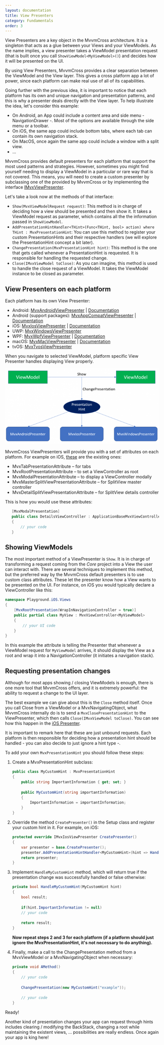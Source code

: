 ```yaml
---
layout: documentation
title: View Presenters
category: Fundamentals
order: 3
---
```


View Presenters are a key object in the MvvmCross architecture. It is a singleton that acts as a glue between your Views and your ViewModels. As the name implies, a view presenter takes a ViewModel presentation request (that is built once you call `ShowViewModel<MyViewModel>()`) and decides how it will be presented on the UI.

By using View Presenters, MvvmCross provides a clear separation between the ViewModel and the View layer. This gives a cross platform app a lot of power, since each platform can make real use of all of its capabilities.

Going further with the previous idea, it is important to notice that each platform has its own and unique navigation and presentation patterns, and this is why a presenter deals directly with the View layer. To help illustrate the idea, let's consider this example:

- On Android, an App could include a content area and side menu - NavigationDrawer -. Most of the options are available through the side menu or a toolbar.
- On iOS, the same app could include bottom tabs, where each tab can contain its own navigation stack.
- On MacOS, once again the same app could include a window with a split view.
- ...

MvvmCross provides default presenters for each platform that support the most used patterns and strategies. However, sometimes you might find yourself needing to display a ViewModel in a particular or rare way that is not covered. This means, you will need to create a custom presenter by subclassing one of the provided by MvvmCross or by implementing the interface [IMvxViewPresenter](https://github.com/MvvmCross/MvvmCross/blob/89eb738f36e600f6e9aa1555e2b4bb6484c553cb/MvvmCross/Core/Core/Views/IMvxViewPresenter.cs).

Let's take a look now at the methods of that interface:

- `Show(MvxViewModelRequest request)`: This method is in charge of deciding how a view should be presented and then show it. It takes a ViewModel request as parameter, which contains all the the information passed in `ShowViewModel`.
- `AddPresentationHintHandler<THint>(Func<THint, bool> action) where THint : MvxPresentationHint`: You can use this method to register your custom PresentationHints and their respective handlers (we will explore the PresentationHint concept a bit later).
- `ChangePresentation(MvxPresentationHint hint)`: This method is the one that gets called whenever a PresentationHint is requested. It is responsible for handling the requested change.
- `Close(IMvxViewModel toClose)`: As you can imagine, this method is used to handle the close request of a ViewModel. It takes the ViewModel instance to be closed as parameter.

## View Presenters on each platform
Each platform has its own View Presenter:
- Android: [MvxAndroidViewPresenter](https://github.com/MvvmCross/MvvmCross/blob/develop/MvvmCross/Droid/Droid/Views/MvxAndroidViewPresenter.cs) | [Documentation](https://www.mvvmcross.com/documentation/presenters/android-view-presenter)
- Android (support packages): [MvxAppCompatViewPresenter](https://github.com/MvvmCross/MvvmCross/blob/develop/MvvmCross-AndroidSupport/MvvmCross.Droid.Support.V7.AppCompat/MvxAppCompatViewPresenter.cs) | [Documentation](https://www.mvvmcross.com/documentation/presenters/android-view-presenter)
- iOS: [MvxIosViewPresenter](https://github.com/MvvmCross/MvvmCross/blob/develop/MvvmCross/iOS/iOS/Views/Presenters/MvxIosViewPresenter.cs) | [Documentation](https://www.mvvmcross.com/documentation/presenters/ios-view-presenter)
- UWP: [MvxWindowsViewPresenter](https://github.com/MvvmCross/MvvmCross/blob/develop/MvvmCross/Windows/Uwp/Views/MvxWindowsViewPresenter.cs)
- WPF: [MvxWpfViewPresenter](https://github.com/MvvmCross/MvvmCross/blob/develop/MvvmCross/Windows/Wpf/Views/Presenters/MvxWpfViewPresenter.cs) | [Documentation](https://www.mvvmcross.com/documentation/presenters/wpf-view-presenter)
- macOS: [MvxMacViewPresenter](https://github.com/MvvmCross/MvvmCross/blob/develop/MvvmCross/Mac/Mac/Views/Presenters/MvxMacViewPresenter.cs) | [Documentation](https://www.mvvmcross.com/documentation/presenters/mac-view-presenter)
- tvOS: [MvxTvosViewPresenter](https://github.com/MvvmCross/MvvmCross/blob/develop/MvvmCross/tvOS/tvOS/Views/Presenters/MvxTvosViewPresenter.cs)

When you navigate to selected ViewModel, platform specific View Presenter handles displaying View properly.

 ![View Presenter schema](../../assets/img/ViewPresenterSchema.png)

MvvmCross ViewPresenters will provide you with a set of attributes on each platform. For example on iOS, [these](https://github.com/MvvmCross/MvvmCross/tree/develop/MvvmCross/iOS/iOS/Views/Presenters/Attributes) are the existing ones: 

- MvxTabPresentationAttribute – for tabs
- MvxRootPresentationAttribute – to set a ViewController as root
- MvxModalPresentationAttribute – to display a ViewController modally
- MvxMasterSplitViewPresentationAttribute – for SplitView master controller
- MvxDetailSplitViewPresentationAttribute – for SplitView details controller

This is how you would use these attributes:

 ```c#
    [MvxModalPresentation]
    public class DetailsViewController : ApplicationBaseMvxViewController<DetailsViewModel>
    {
        // your code 
    }
```

## Showing ViewModels
The most important method of a ViewPresenter is `Show`. It is in charge of transforming a request coming from the _Core_ project into a View the user can interact with.
There are several techniques to implement this method, but the preferred way by the MvvmCross default presenters is to use custom class attributes. These let the presenter know how a View wants to be presented on the UI. For instance, on iOS you would typically declare a ViewController like this:

```c#
namespace Playground.iOS.Views
{
    [MvxRootPresentation(WrapInNavigationController = true)]
    public partial class MyView : MvxViewController<MyViewModel>
    {
        // your UI code
    }
}
```

In this example the attribute is telling the Presenter that whenever a ViewModel request for `MyViewModel` arrives, it should display the View as a root and wrap it into a NavigationController (it initiates a navigation stack).

## Requesting presentation changes
Although for most apps showing / closing ViewModels is enough, there is one more tool that MvvmCross offers, and it is extremely powerful: the ability to request a change to the UI layer.

The best example we can give about this is the `Close` method itself. Once you call Close from a ViewModel or a MvxNavigatingObject, what MvvmCross internally do is to send a `MvxClosePresentationHint` to the ViewPresenter, which then calls `Close(IMvxViewModel toClose)`. You can see how this happen in the [iOS Presenter](https://github.com/MvvmCross/MvvmCross/blob/b4ca1f492b996c9a836f494b7873033336ea83de/MvvmCross/iOS/iOS/Views/Presenters/MvxIosViewPresenter.cs#L67).

It is important to remark here that these are just unbound requests. Each platform is then responsible for deciding how a presentation hint should be handled - you can also decide to just ignore a hint type -.

To add your own `MvxPresentationHint` you should follow these steps:

1. Create a MvxPresentationHint subclass:

    ```c#
    public class MyCustomHint : MvxPresentationHint
    {
        public string ImportantInformation { get; set; }

        public MyCustomHint(string importantInformation)
        {
            ImportantInformation = importantInformation;
        }
    }
    ```

2. Override the method `CreatePresenter()` in the Setup class and register your custom hint in it. For example, on iOS:
    ```c#
    protected override IMvxIosViewPresenter CreatePresenter()
    {
        var presenter = base.CreatePresenter();
        presenter.AddPresentationHintHandler<MyCustomHint>(hint => HandleMyCustomHint(hint));
        return presenter;
    }
    ```

3. Implement `HandleMyCustomHint` method, which will return true if the presentation change was successfully handled or false otherwise:
    ```c#
    private bool HandleMyCustomHint(MyCustomHint hint)
    {
        bool result;

        if(hint.ImportantInformation != null)
        // your code

        return result;
    }
    ```
    **Now repeat steps 2 and 3 for each platform (if a platform should just ignore the MvxPresentationHint, it's not necessary to do anything).**

4. Finally, make a call to the ChangePresentation method from a MvxViewModel or a MvxNavigatingObject when necessary:
    ```c#
    private void AMethod()
    {
        // your code

        ChangePresentation(new MyCustomHint("example"));

        // your code
    }
    ```

Ready!


Another kind of presentation changes your app can request through hints includes clearing / modifying the BackStack, changing a root while maintaining the existent views, ... possibilities are really endless. Once again your app is king here!
